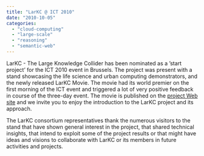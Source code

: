 ```yaml
---
title: "LarKC @ ICT 2010"
date: "2010-10-05"
categories: 
  - "cloud-computing"
  - "large-scale"
  - "reasoning"
  - "semantic-web"
---
```


LarKC - The Large Knowledge Collider has been nominated as a ’start project’ for the ICT 2010 event in Brussels. The project was present with a stand showcasing the life science and urban computing demonstrators, and the newly released LarKC Movie. The movie had its world premier on the first morning of the ICT event and triggered a lot of very positive feedback in course of the three-day event. The movie is published on the [project Web site](http://www.larkc.eu) and we invite you to enjoy the introduction to the LarKC project and its approach.

The LarKC consortium representatives thank the numerous visitors to the stand that have shown general interest in the project, that shared technical insights, that intend to exploit some of the project results or that might have ideas and visions to collaborate with LarKC or its members in future activities and projects.
